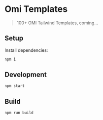 # Omi Templates

> 100+ OMI Tailwind Templates, coming...

[](https://omi.cdn-go.cn/templates/latest/#/)

## Setup

Install dependencies:

```bash
npm i
```

## Development


```bash
npm start
```

## Build


```bash
npm run build
```
